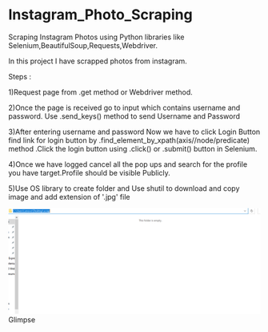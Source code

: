# Instagram_Photo_Scraping
Scraping Instagram Photos using Python libraries like Selenium,BeautifulSoup,Requests,Webdriver.

In this project I have scrapped photos from instagram.

Steps :

1)Request page from .get method or Webdriver method.

2)Once the page is received go to input which contains username and password. Use .send_keys() method to send Username and Password

3)After entering username and password Now we have to click Login Button find link for login button by  .find_element_by_xpath(axis//node/predicate) method .Click the login button using .click() or .submit() button in Selenium.

4)Once we have logged cancel all the pop ups and search for the profile you have target.Profile should be visible Publicly.

5)Use OS library to create folder and Use shutil to download and copy image and add extension of '.jpg' file


<img src = "https://github.com/arhamansari/Instagram_Photo_Scraping/blob/master/Insta_scraping_done.gif">Glimpse</img>
